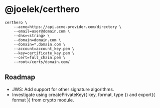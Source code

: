 # @joelek/certhero

```
certhero \
	--acme=https://api.acme-provider.com/directory \
	--email=user@domain.com \
	--dns=<string> \
	--domain=domain.com \
	--domain=*.domain.com \
	--account=account_key.pem \
	--key=certificate_key.pem \
	--cert=full_chain.pem \
	--root=/certs/domain.com/
```

## Roadmap

* JWS: Add support for other signature algorithms.
* Investigate using createPrivateKey({ key, format, type }) and export({ format }) from crypto module.
